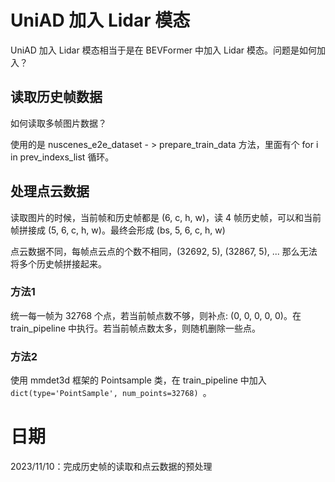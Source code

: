 # UniAD 加入 Lidar 模态

UniAD 加入 Lidar 模态相当于是在 BEVFormer 中加入 Lidar 模态。问题是如何加入？

## 读取历史帧数据

如何读取多帧图片数据？

使用的是 nuscenes_e2e_dataset - > prepare_train_data 方法，里面有个 for i in prev_indexs_list 循环。

## 处理点云数据

读取图片的时候，当前帧和历史帧都是 (6, c, h, w)，读 4 帧历史帧，可以和当前帧拼接成 (5, 6, c, h, w)。最终会形成 (bs, 5, 6, c, h, w)

点云数据不同，每帧点云点的个数不相同，(32692, 5), (32867, 5), ... 那么无法将多个历史帧拼接起来。

### 方法1

统一每一帧为 32768 个点，若当前帧点数不够，则补点: (0, 0, 0, 0, 0)。在 train_pipeline 中执行。若当前帧点数太多，则随机删除一些点。

### 方法2

使用 mmdet3d 框架的 Pointsample 类，在 train_pipeline 中加入 `dict(type='PointSample', num_points=32768) `。



# 日期

2023/11/10：完成历史帧的读取和点云数据的预处理
